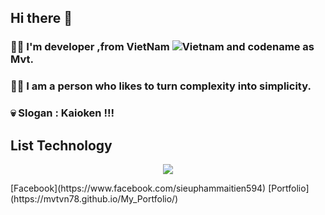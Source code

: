 ## Hi there 👋
### 🙋‍♂️ I'm developer ,from VietNam ![Vietnam](https://raw.githubusercontent.com/stevenrskelton/flag-icon/master/png/16/country-4x3/vn.png "Vietnam") and codename as Mvt.
### 💁‍♂️ I am a person who likes to turn complexity into simplicity.
### 💀 Slogan : Kaioken !!!
## List Technology
<p align="center">
  <img  src="https://i.gifer.com/7GW5.gif">
</p>
[Facebook](https://www.facebook.com/sieuphammaitien594)
[Portfolio](https://mvtvn78.github.io/My_Portfolio/)
